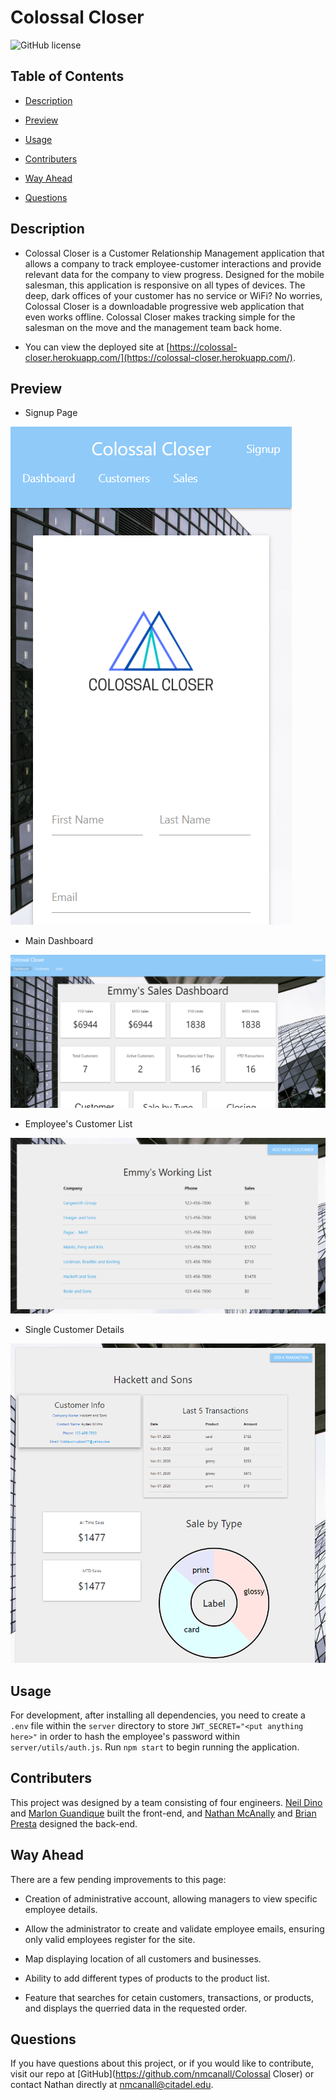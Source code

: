 
# Colossal Closer

![GitHub license](https://img.shields.io/badge/license-None-blue.svg)

## Table of Contents

* [Description](#description)

* [Preview](#preview)

* [Usage](#usage)

* [Contributers](#contributers)

* [Way Ahead](#way-ahead)

* [Questions](#questions)

## Description

* Colossal Closer is a Customer Relationship Management application that allows a company to track employee-customer interactions and provide relevant data for the company to view progress.  Designed for the mobile salesman, this application is responsive on all types of devices.  The deep, dark offices of your customer has no service or WiFi?  No worries, Colossal Closer is a downloadable progressive web application that even works offline.  Colossal Closer makes tracking simple for the salesman on the move and the management team back home.

* You can view the deployed site at [https://colossal-closer.herokuapp.com/](https://colossal-closer.herokuapp.com/).

## Preview

* Signup Page

![image](./client/public/images/signup.png)

* Main Dashboard

![image](./client/public/images/dashboard.png)

* Employee's Customer List

![image](./client/public/images/customer-list.png)

* Single Customer Details

![image](./client/public/images/customer-details.png)

## Usage

For development, after installing all dependencies, you need to create a `.env` file within the `server` directory to store `JWT_SECRET="<put anything here>"` in order to hash the employee's password within `server/utils/auth.js`.  Run `npm start` to begin running the application.  

## Contributers

This project was designed by a team consisting of four engineers.  [Neil Dino](https://github.com/NGDino) and [Marlon Guandique](https://github.com/chulopapi) built the front-end, and [Nathan McAnally](https://github.com/nmcanall) and [Brian Presta](https://github.com/brian-presta) designed the back-end. 

## Way Ahead

There are a few pending improvements to this page:

* Creation of administrative account, allowing managers to view specific employee details.

* Allow the administrator to create and validate employee emails, ensuring only valid employees register for the site.

* Map displaying location of all customers and businesses.

* Ability to add different types of products to the product list.

* Feature that searches for cetain customers, transactions, or products, and displays the querried data in the requested order.

## Questions

If you have questions about this project, or if you would like to contribute, visit our repo at [GitHub](https://github.com/nmcanall/Colossal Closer) or contact Nathan directly at <nmcanall@citadel.edu>.